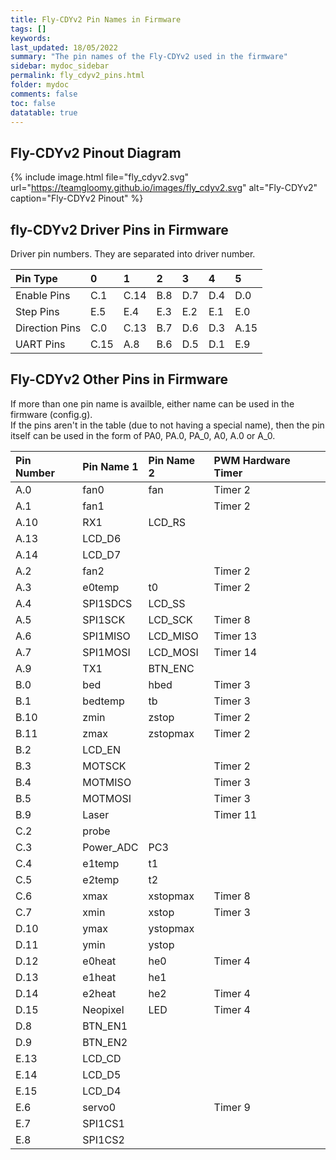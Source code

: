 ```yaml
---
title: Fly-CDYv2 Pin Names in Firmware
tags: []
keywords: 
last_updated: 18/05/2022
summary: "The pin names of the Fly-CDYv2 used in the firmware"
sidebar: mydoc_sidebar
permalink: fly_cdyv2_pins.html
folder: mydoc
comments: false
toc: false
datatable: true
---
```


## Fly-CDYv2 Pinout Diagram

{% include image.html file="fly_cdyv2.svg" url="https://teamgloomy.github.io/images/fly_cdyv2.svg" alt="Fly-CDYv2" caption="Fly-CDYv2 Pinout" %}

## fly-CDYv2 Driver Pins in Firmware

Driver pin numbers. They are separated into driver number.

<div class="datatable-begin"></div>

|Pin Type|0|1|2|3|4|5|
| :------------- |:-------------|:-------------|:-------------|:-------------|:-------------|:----|
|Enable Pins|C.1|C.14|B.8|D.7|D.4|D.0|
|Step Pins|E.5|E.4|E.3|E.2|E.1|E.0|
|Direction Pins|C.0|C.13|B.7|D.6|D.3|A.15|
|UART Pins|C.15|A.8|B.6|D.5|D.1|E.9|


<div class="datatable-end"></div>

## Fly-CDYv2 Other Pins in Firmware 

If more than one pin name is availble, either name can be used in the firmware (config.g).  
If the pins aren't in the table (due to not having a special name), then the pin itself can be used in the form of PA0, PA.0, PA_0, A0, A.0 or A_0.  

<div class="datatable-begin"></div>

|Pin Number|Pin Name 1|Pin Name 2|PWM Hardware Timer|
| :------------- |:-------------|:-------------|:-------------|
|A.0|fan0|fan|Timer 2|
|A.1|fan1||Timer 2|
|A.10|RX1|LCD_RS||
|A.13|LCD_D6|||
|A.14|LCD_D7|||
|A.2|fan2||Timer 2|
|A.3|e0temp|t0|Timer 2|
|A.4|SPI1SDCS|LCD_SS||
|A.5|SPI1SCK|LCD_SCK|Timer 8|
|A.6|SPI1MISO|LCD_MISO|Timer 13|
|A.7|SPI1MOSI|LCD_MOSI|Timer 14|
|A.9|TX1|BTN_ENC||
|B.0|bed|hbed|Timer 3|
|B.1|bedtemp|tb|Timer 3|
|B.10|zmin|zstop|Timer 2|
|B.11|zmax|zstopmax|Timer 2|
|B.2|LCD_EN|||
|B.3|MOTSCK||Timer 2|
|B.4|MOTMISO||Timer 3|
|B.5|MOTMOSI||Timer 3|
|B.9|Laser||Timer 11|
|C.2|probe|||
|C.3|Power_ADC|PC3||
|C.4|e1temp|t1||
|C.5|e2temp|t2||
|C.6|xmax|xstopmax|Timer 8|
|C.7|xmin|xstop|Timer 3|
|D.10|ymax|ystopmax||
|D.11|ymin|ystop||
|D.12|e0heat|he0|Timer 4|
|D.13|e1heat|he1||
|D.14|e2heat|he2|Timer 4|
|D.15|Neopixel|LED|Timer 4|
|D.8|BTN_EN1|||
|D.9|BTN_EN2|||
|E.13|LCD_CD|||
|E.14|LCD_D5|||
|E.15|LCD_D4|||
|E.6|servo0||Timer 9|
|E.7|SPI1CS1|||
|E.8|SPI1CS2|||

<div class="datatable-end"></div>
